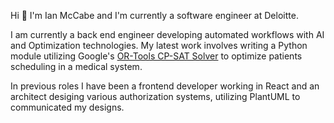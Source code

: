 Hi 👋 I'm Ian McCabe and I'm currently a software engineer at Deloitte. 

I am currently a back end engineer developing automated workflows with AI and Optimization technologies. 
My latest work involves writing a Python module utilizing Google's [OR-Tools CP-SAT Solver](https://developers.google.com/optimization/cp/cp_solver) 
to optimize patients scheduling in a medical system. 

In previous roles I have been a frontend developer working in React and an architect desiging various authorization systems, utilizing PlantUML to
communicated my designs.

